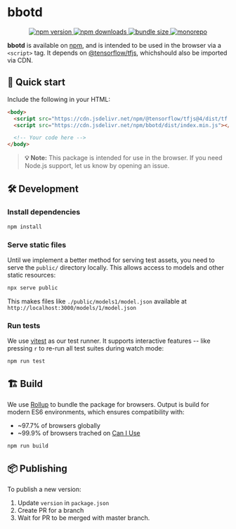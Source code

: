 # bbotd

<p align="center"> <a href="https://www.npmjs.com/package/bbotd"> <img alt="npm version" src="https://img.shields.io/npm/v/bbotd?color=blue"> </a> <a href="https://www.npmjs.com/package/bbotd"> <img alt="npm downloads" src="https://img.shields.io/npm/dm/bbotd.svg"> </a> <a href="https://bundlephobia.com/result?p=bbotd"> <img alt="bundle size" src="https://badgen.net/bundlephobia/minzip/bbotd"> </a> <a href="https://github.com/Pawel-Jurek/bezpieczenstwoPwr"> <img alt="monorepo" src="https://img.shields.io/badge/monorepo-bezpieczenstwoPwr-blueviolet"> </a> </p>

**bbotd** is available on [npm](https://www.npmjs.com/package/bbotd), and is intended to be used in the browser via a `<script>` tag. It depends on [@tensorflow/tfjs](www.npmjs.com/package/@tensorflow/tfjs), whichshould also be imported via CDN.

## 🚀 Quick start

Include the following in your HTML:

```html
<body>
  <script src="https://cdn.jsdelivr.net/npm/@tensorflow/tfjs@4/dist/tf.min.js"></script>
  <script src="https://cdn.jsdelivr.net/npm/bbotd/dist/index.min.js"></script>

  <!-- Your code here -->
</body>
```

> **💡 Note:** This package is intended for use in the browser. If you need Node.js support, let us know by opening an issue.

## 🛠 Development

### Install dependencies

```bash
npm install
```

### Serve static files

Until we implement a better method for serving test assets, you need to serve the `public/` directory locally. This allows access to models and other static resources:

```bash
npx serve public
```

This makes files like `./public/models1/model.json` available at `http://localhost:3000/models/1/model.json`
### Run tests

We use [vitest](https://vitest.dev/) as our test runner. It supports interactive features -- like pressing `r` to re-run all test suites during watch mode:

```bash
npm run test
```

## 🏗 Build

We use [Rollup](https://rollupjs.org/) to bundle the package for browsers. Output is build for modern ES6 environments, which ensures compatibility with:

- ~97.7% of browsers globally
- ~99.9% of browsers trached on [Can I Use](https://caniuse.com/?search=es6)

```bash
npm run build
```

## 📦 Publishing

To publish a new version:

1. Update `version` in `package.json`
2. Create PR for a branch
3. Wait for PR to be merged with master branch.
